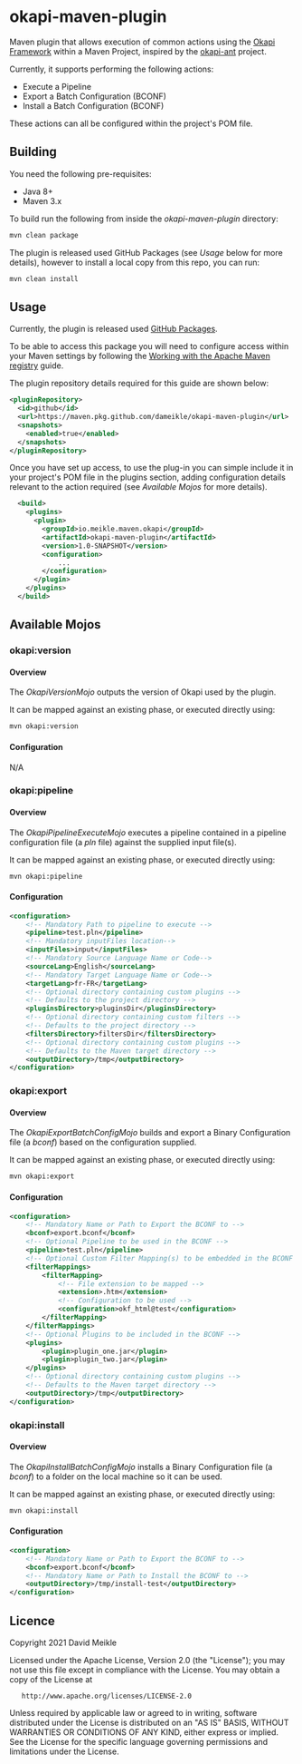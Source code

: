 # okapi-maven-plugin

Maven plugin that allows execution of common actions using the [Okapi Framework](http://okapiframework.org) 
within a Maven Project, inspired by the [okapi-ant](https://github.com/tingley/okapi-ant) project.

Currently, it supports performing the following actions:
* Execute a Pipeline
* Export a Batch Configuration (BCONF)
* Install a Batch Configuration (BCONF)

These actions can all be configured within the project's POM file.

## Building

You need the following pre-requisites:
* Java 8+
* Maven 3.x

To build run the following from inside the _okapi-maven-plugin_ directory:

```bash
mvn clean package
```

The plugin is released used GitHub Packages (see _Usage_ below for more details), however to install a local copy from
this repo, you can run:
```bash
mvn clean install
```

## Usage

Currently, the plugin is released used [GitHub Packages](https://docs.github.com/en/packages/learn-github-packages/introduction-to-github-packages).

To be able to access this package you will need to configure access within your Maven settings by following
the [Working with the Apache Maven registry](https://docs.github.com/en/packages/working-with-a-github-packages-registry/working-with-the-apache-maven-registry#authenticating-to-github-packages) guide.

The plugin repository details required for this guide are shown below:
```xml
<pluginRepository>
  <id>github</id>
  <url>https://maven.pkg.github.com/dameikle/okapi-maven-plugin</url>
  <snapshots>
    <enabled>true</enabled>
  </snapshots>
</pluginRepository>
```

Once you have set up access, to use the plug-in you can simple include it in your project's POM file in the plugins 
section, adding configuration details relevant to the action required (see _Available Mojos_ for more details).

```xml
  <build>
    <plugins>
      <plugin>
        <groupId>io.meikle.maven.okapi</groupId>
        <artifactId>okapi-maven-plugin</artifactId>
        <version>1.0-SNAPSHOT</version>
        <configuration>
            ...
        </configuration>
      </plugin>
    </plugins>
  </build>
```

## Available Mojos

### okapi:version

#### Overview
The _OkapiVersionMojo_ outputs the version of Okapi used by the plugin.

It can be mapped against an existing phase, or executed directly using:
```bash
mvn okapi:version
```

#### Configuration
N/A

### okapi:pipeline

#### Overview
The _OkapiPipelineExecuteMojo_ executes a pipeline contained in a pipeline configuration file (a _pln_ file)
against the supplied input file(s).

It can be mapped against an existing phase, or executed directly using:
```bash
mvn okapi:pipeline
```

#### Configuration

```xml
<configuration>
    <!-- Mandatory Path to pipeline to execute -->
    <pipeline>test.pln</pipeline>
    <!-- Mandatory inputFiles location-->
    <inputFiles>input</inputFiles>
    <!-- Mandatory Source Language Name or Code-->
    <sourceLang>English</sourceLang>
    <!-- Mandatory Target Language Name or Code-->
    <targetLang>fr-FR</targetLang>
    <!-- Optional directory containing custom plugins -->
    <!-- Defaults to the project directory -->
    <pluginsDirectory>pluginsDir</pluginsDirectory>
    <!-- Optional directory containing custom filters -->
    <!-- Defaults to the project directory -->
    <filtersDirectory>filtersDir</filtersDirectory>
    <!-- Optional directory containing custom plugins -->
    <!-- Defaults to the Maven target directory -->
    <outputDirectory>/tmp</outputDirectory>
</configuration>
```

### okapi:export

#### Overview
The _OkapiExportBatchConfigMojo_ builds and export a Binary Configuration file (a _bconf_) based on
the configuration supplied. 

It can be mapped against an existing phase, or executed directly using:
```bash
mvn okapi:export
```

#### Configuration

```xml
<configuration>
    <!-- Mandatory Name or Path to Export the BCONF to -->
    <bconf>export.bconf</bconf>
    <!-- Optional Pipeline to be used in the BCONF -->
    <pipeline>test.pln</pipeline>
    <!-- Optional Custom Filter Mapping(s) to be embedded in the BCONF -->
    <filterMappings> 
        <filterMapping>
            <!-- File extension to be mapped -->
            <extension>.htm</extension>
            <!-- Configuration to be used -->
            <configuration>okf_html@test</configuration>
        </filterMapping>
    </filterMappings>
    <!-- Optional Plugins to be included in the BCONF -->
    <plugins>
        <plugin>plugin_one.jar</plugin>
        <plugin>plugin_two.jar</plugin>
    </plugins>
    <!-- Optional directory containing custom plugins -->
    <!-- Defaults to the Maven target directory -->
    <outputDirectory>/tmp</outputDirectory>
</configuration>
```

### okapi:install

#### Overview
The _OkapiInstallBatchConfigMojo_ installs a Binary Configuration file (a _bconf_) to a folder on the local
machine so it can be used.

It can be mapped against an existing phase, or executed directly using:
```bash
mvn okapi:install
```

#### Configuration

```xml
<configuration>
    <!-- Mandatory Name or Path to Export the BCONF to -->
    <bconf>export.bconf</bconf>
    <!-- Mandatory Name or Path to Install the BCONF to -->
    <outputDirectory>/tmp/install-test</outputDirectory>
</configuration>
```

## Licence
Copyright 2021 David Meikle

Licensed under the Apache License, Version 2.0 (the "License");
you may not use this file except in compliance with the License.
You may obtain a copy of the License at

       http://www.apache.org/licenses/LICENSE-2.0

Unless required by applicable law or agreed to in writing, software
distributed under the License is distributed on an "AS IS" BASIS,
WITHOUT WARRANTIES OR CONDITIONS OF ANY KIND, either express or implied.
See the License for the specific language governing permissions and
limitations under the License.